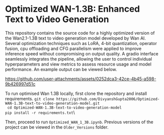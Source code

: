 # Optimized WAN-1.3B: Enhanced Text to Video Generation

This repository contains the source code for a highly optimized version of the Wan2.1-1.3B text to video generation model developed by Wan AI. Several optimization techniques such as LoRA, 4-bit quantization, operator fusion, cpu offloading and CFG parallelism were applied to improve inference speed without compromising on output quality. A gradio interface seamlessly integrates the pipeline, allowing the user to control individual hyperparameters and view metrics to assess resource usage and model performance. An example output can be viewed below.

https://github.com/user-attachments/assets/0252dca3-42ce-4b45-a598-9b426997d51c

To run optimised Wan 1.3B locally, first clone the repository and install requirements.
``` git clone https://github.com/DivyanshGupta2006/Optimized-WAN-1.3B-text-to-video-generation-model.git ```\
``` cd Optimized-WAN-1.3B-text-to-video-generation-model```\
``` pip install -r requirements.txt ```\

Then, proceed to run ```Optimized_WAN_1_3B.ipynb```. Previous versions of the project can be viewed in the ```Older_Versions``` folder.
